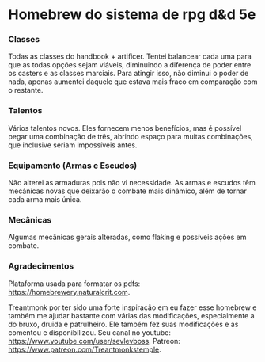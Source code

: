 # Homebrew do sistema de rpg d&d 5e

### Classes 

Todas as classes do handbook + artificer. Tentei balancear cada uma para que as todas opções sejam viáveis, diminuindo a diferença de poder entre os casters e as classes marciais. Para atingir isso, não diminui o poder de nada, apenas aumentei daquele que estava mais fraco em comparação com o restante.

### Talentos

Vários talentos novos. Eles fornecem menos benefícios, mas é possível pegar uma combinação de três, abrindo espaço para muitas combinações, que inclusive seriam impossíveis antes.

### Equipamento (Armas e Escudos)

Não alterei as armaduras pois não vi necessidade. As armas e escudos têm mecânicas novas que deixarão o combate mais dinâmico, além de tornar cada arma mais única.

### Mecânicas

Algumas mecânicas gerais alteradas, como flaking e possíveis ações em combate.

### Agradecimentos

Plataforma usada para formatar os pdfs: https://homebrewery.naturalcrit.com.

Treantmonk por ter sido uma forte inspiração em eu fazer esse homebrew e também me ajudar bastante com várias das modificações, especialmente a do bruxo, druida e patrulheiro. Ele também fez suas modificações e as comentou e disponibilizou. Seu canal no youtube: https://www.youtube.com/user/sevlevboss. Patreon: https://www.patreon.com/Treantmonkstemple.   
